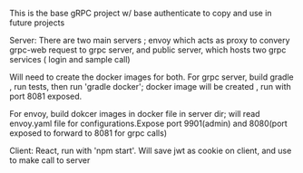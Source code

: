 This is the base gRPC project w/ base authenticate to copy and use in future projects


Server:
There are two main servers ; envoy which acts as proxy to convery grpc-web request to grpc server, and public server, which hosts two grpc services ( login and sample call)

Will need to create the docker images for both. For grpc server, build gradle , run tests, then run 'gradle docker'; docker image will be created , run with port 8081 exposed.

For envoy, build dokcer images in docker file in server dir; will read envoy.yaml file for configurations.Expose port 9901(admin) and 8080(port exposed to forward to 8081 for grpc calls)

Client:
React, run with 'npm start'. Will save jwt as cookie on client, and use to make call to server 
